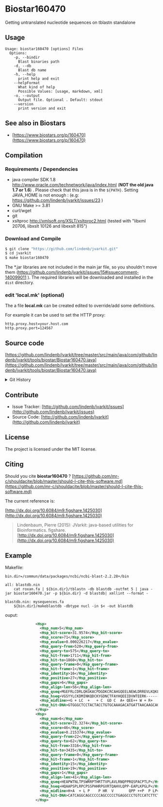 # Biostar160470

Getting untranslated nucleotide sequences on tblastn standalone 


## Usage

```
Usage: biostar160470 [options] Files
  Options:
    -p, --bindir
      Blast binaries path
    -d, --db
      Blast db name
    -h, --help
      print help and exit
    --helpFormat
      What kind of help
      Possible Values: [usage, markdown, xml]
    -o, --output
      Output file. Optional . Default: stdout
    --version
      print version and exit

```


## See also in Biostars

 * [https://www.biostars.org/p/160470](https://www.biostars.org/p/160470)


## Compilation

### Requirements / Dependencies

* java compiler SDK 1.8 http://www.oracle.com/technetwork/java/index.html (**NOT the old java 1.7 or 1.6**) . Please check that this java is in the `${PATH}`. Setting JAVA_HOME is not enough : (e.g: https://github.com/lindenb/jvarkit/issues/23 )
* GNU Make >= 3.81
* curl/wget
* git
* xsltproc http://xmlsoft.org/XSLT/xsltproc2.html (tested with "libxml 20706, libxslt 10126 and libexslt 815")


### Download and Compile

```bash
$ git clone "https://github.com/lindenb/jvarkit.git"
$ cd jvarkit
$ make biostar160470
```

The *.jar libraries are not included in the main jar file, so you shouldn't move them (https://github.com/lindenb/jvarkit/issues/15#issuecomment-140099011 ).
The required libraries will be downloaded and installed in the `dist` directory.

### edit 'local.mk' (optional)

The a file **local.mk** can be created edited to override/add some definitions.

For example it can be used to set the HTTP proxy:

```
http.proxy.host=your.host.com
http.proxy.port=124567
```
## Source code 

[https://github.com/lindenb/jvarkit/tree/master/src/main/java/com/github/lindenb/jvarkit/tools/biostar/Biostar160470.java](https://github.com/lindenb/jvarkit/tree/master/src/main/java/com/github/lindenb/jvarkit/tools/biostar/Biostar160470.java)


<details>
<summary>Git History</summary>

```
Mon Aug 7 09:53:19 2017 +0200 ; fixed unicode problems after https://github.com/lindenb/jvarkit/issues/82 ; https://github.com/lindenb/jvarkit/commit/68254c69b027a9ce81d8b211447f1c0bf02dc626
Wed May 24 17:27:28 2017 +0200 ; lowres bam2raster & fix doc ; https://github.com/lindenb/jvarkit/commit/6edcfd661827927b541e7267195c762e916482a0
Fri May 12 18:07:46 2017 +0200 ; cont ; https://github.com/lindenb/jvarkit/commit/ca96bce803826964a65de33455e5231ffa6ea9bd
Fri Apr 14 15:27:32 2017 +0200 ; annotation proc ; https://github.com/lindenb/jvarkit/commit/72b9383a8472e5a91120bab84d15b8acad4db8d4
Fri Apr 8 17:17:56 2016 +0200 ; cont ; https://github.com/lindenb/jvarkit/commit/a943c4dfb102e4e4475d733fb32eb3dd22eb2760
Tue Oct 6 17:27:21 2015 +0200 ; cont ; https://github.com/lindenb/jvarkit/commit/35fed6f953545afc1b47f1e4b6dc32f5837646c5
```

</details>

## Contribute

- Issue Tracker: [http://github.com/lindenb/jvarkit/issues](http://github.com/lindenb/jvarkit/issues)
- Source Code: [http://github.com/lindenb/jvarkit](http://github.com/lindenb/jvarkit)

## License

The project is licensed under the MIT license.

## Citing

Should you cite **biostar160470** ? [https://github.com/mr-c/shouldacite/blob/master/should-I-cite-this-software.md](https://github.com/mr-c/shouldacite/blob/master/should-I-cite-this-software.md)

The current reference is:

[http://dx.doi.org/10.6084/m9.figshare.1425030](http://dx.doi.org/10.6084/m9.figshare.1425030)

> Lindenbaum, Pierre (2015): JVarkit: java-based utilities for Bioinformatics. figshare.
> [http://dx.doi.org/10.6084/m9.figshare.1425030](http://dx.doi.org/10.6084/m9.figshare.1425030)


## Example

Makefile:

```make
bin.dir=/commun/data/packages/ncbi/ncbi-blast-2.2.28+/bin

all: blastdb.nin
	cat roxan.fa | ${bin.dir}/tblastn -db blastdb -outfmt 5 | java -jar biostar160470.jar -p ${bin.dir} -d blastdb| xmllint --format - 

blastdb.nin: mysequences.fa
	${bin.dir}/makeblastdb -dbtype nucl -in $< -out blastdb
```

ouput:
```xml
              <Hsp>
                <Hsp_num>5</Hsp_num>
                <Hsp_bit-score>31.9574</Hsp_bit-score>
                <Hsp_score>71</Hsp_score>
                <Hsp_evalue>0.000226217</Hsp_evalue>
                <Hsp_query-from>520</Hsp_query-from>
                <Hsp_query-to>575</Hsp_query-to>
                <Hsp_hit-from>1711</Hsp_hit-from>
                <Hsp_hit-to>1860</Hsp_hit-to>
                <Hsp_query-frame>0</Hsp_query-frame>
                <Hsp_hit-frame>1</Hsp_hit-frame>
                <Hsp_identity>16</Hsp_identity>
                <Hsp_positive>27</Hsp_positive>
                <Hsp_gaps>6</Hsp_gaps>
                <Hsp_align-len>56</Hsp_align-len>
                <Hsp_qseq>MGEFRLCDRLQKGKACPDGDKCRCAHGQEELNEWLDRREVLKQKLAKARKDMLLCP</Hsp_qseq>
                <Hsp_hseq>VGSYYLCKDMINKQDCKYGDNCTFAYHQEEIDVWTEERK------GTLNRDLLFDP</Hsp_hseq>
                <Hsp_midline>+G + LC  +   + C  GD C  A+ QEE++ W + R+          +D+L  P</Hsp_midline>
                <Hsp_hit-DNA>GTGGGCTCCTACTACCTGTGCAAAGACATGATTAACAAGCAGGACTGTAAGTACGGGGATAACTGCACCTTCGCCTACCATCAGGAGGAGATCGACGTGTGGACCGAGGAGCGGAAG------------------CTGCTCTTCGACCCG</Hsp_hit-DNA>
              </Hsp>
              <Hsp>
                <Hsp_num>6</Hsp_num>
                <Hsp_bit-score>22.3274</Hsp_bit-score>
                <Hsp_score>46</Hsp_score>
                <Hsp_evalue>0.215374</Hsp_evalue>
                <Hsp_query-from>22</Hsp_query-from>
                <Hsp_query-to>62</Hsp_query-to>
                <Hsp_hit-from>3316</Hsp_hit-from>
                <Hsp_hit-to>3435</Hsp_hit-to>
                <Hsp_query-frame>0</Hsp_query-frame>
                <Hsp_hit-frame>1</Hsp_hit-frame>
                <Hsp_identity>15</Hsp_identity>
                <Hsp_positive>19</Hsp_positive>
                <Hsp_gaps>1</Hsp_gaps>
                <Hsp_align-len>41</Hsp_align-len>
                <Hsp_qseq>HEAPWTNLTPSWRRPTHRTTVPLAVLRNQPPRQSPACPTLP</Hsp_qseq>
                <Hsp_hseq>HQAAPSPLRPCPSSPHHRPGVRTQAHVLQPP-EAPLKPGLP</Hsp_hseq>
                <Hsp_midline>H+A  + L P    P HR  V       QPP ++P  P LP</Hsp_midline>
                <Hsp_hit-DNA>CATCAGGCAGCCCCCAGCCCCCTGAGGCCCTGTCCATCTTCTCCCCACCACCGCCCCGGTGTGCGTACCCAGGCGCACGTGCTGCAGCCCCCG---GCCCCGCTGAAACCTGGGCTGCCC</Hsp_hit-DNA>
              </Hsp>
```

